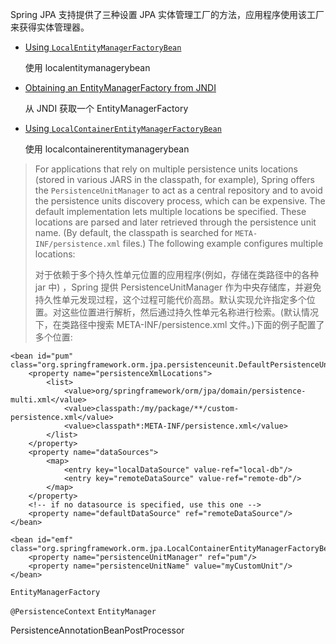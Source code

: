 Spring JPA 支持提供了三种设置 JPA 实体管理工厂的方法，应用程序使用该工厂来获得实体管理器。

- [Using `LocalEntityManagerFactoryBean`](https://docs.spring.io/spring-framework/docs/current/reference/html/data-access.html#orm-jpa-setup-lemfb)

  使用 localentitymanagerybean

- [Obtaining an EntityManagerFactory from JNDI](https://docs.spring.io/spring-framework/docs/current/reference/html/data-access.html#orm-jpa-setup-jndi)

  从 JNDI 获取一个 EntityManagerFactory

- [Using `LocalContainerEntityManagerFactoryBean`](https://docs.spring.io/spring-framework/docs/current/reference/html/data-access.html#orm-jpa-setup-lcemfb)

  使用 localcontainerentitymanagerybean







> For applications that rely on multiple persistence units locations (stored in various JARS in the classpath, for example), Spring offers the `PersistenceUnitManager` to act as a central repository and to avoid the persistence units discovery process, which can be expensive. The default implementation lets multiple locations be specified. These locations are parsed and later retrieved through the persistence unit name. (By default, the classpath is searched for `META-INF/persistence.xml` files.) The following example configures multiple locations:
>
> 对于依赖于多个持久性单元位置的应用程序(例如，存储在类路径中的各种 jar 中) ，Spring 提供 PersistenceUnitManager 作为中央存储库，并避免持久性单元发现过程，这个过程可能代价高昂。默认实现允许指定多个位置。对这些位置进行解析，然后通过持久性单元名称进行检索。(默认情况下，在类路径中搜索 META-INF/persistence.xml 文件。)下面的例子配置了多个位置:

```
<bean id="pum" class="org.springframework.orm.jpa.persistenceunit.DefaultPersistenceUnitManager">
    <property name="persistenceXmlLocations">
        <list>
            <value>org/springframework/orm/jpa/domain/persistence-multi.xml</value>
            <value>classpath:/my/package/**/custom-persistence.xml</value>
            <value>classpath*:META-INF/persistence.xml</value>
        </list>
    </property>
    <property name="dataSources">
        <map>
            <entry key="localDataSource" value-ref="local-db"/>
            <entry key="remoteDataSource" value-ref="remote-db"/>
        </map>
    </property>
    <!-- if no datasource is specified, use this one -->
    <property name="defaultDataSource" ref="remoteDataSource"/>
</bean>

<bean id="emf" class="org.springframework.orm.jpa.LocalContainerEntityManagerFactoryBean">
    <property name="persistenceUnitManager" ref="pum"/>
    <property name="persistenceUnitName" value="myCustomUnit"/>
</bean>
```





`EntityManagerFactory` 



`@PersistenceContext` `EntityManager`

PersistenceAnnotationBeanPostProcessor